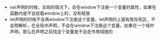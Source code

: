 - var声明的时候，全局的情况下，会在window下注册一个变量的属性，如果在函数内是不会挂载window上的，没有赋值
- let声明的时候不会再window下注册这个变量。let声明的上面有暂存死区，不会预解析，在全局中声明，不会在window下注册这个变量。如果在一个域中声明，那么在声明之前找这个变量是不会走作用域链的